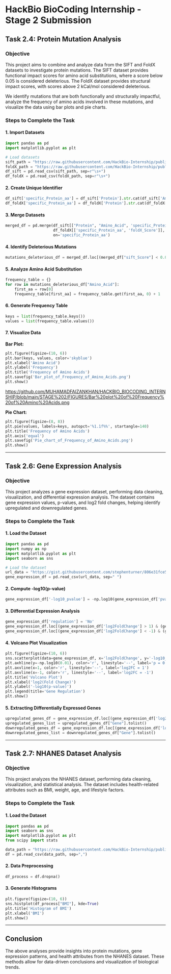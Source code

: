 # HackBio BioCoding Internship - Stage 2 Submission

## Task 2.4: Protein Mutation Analysis

### Objective

This project aims to combine and analyze data from the SIFT and FoldX datasets to investigate protein mutations. The SIFT dataset provides functional impact scores for amino acid substitutions, where a score below 0.05 is considered deleterious. The FoldX dataset provides structural impact scores, with scores above 2 kCal/mol considered deleterious.

We identify mutations that are both functionally and structurally impactful, analyze the frequency of amino acids involved in these mutations, and visualize the data using bar plots and pie charts.

### Steps to Complete the Task

#### 1. Import Datasets

```python
import pandas as pd
import matplotlib.pyplot as plt

# Load datasets
sift_path = "https://raw.githubusercontent.com/HackBio-Internship/public_datasets/main/R/datasets/sift.tsv"
foldX_path = "https://raw.githubusercontent.com/HackBio-Internship/public_datasets/main/R/datasets/foldX.tsv"
df_sift = pd.read_csv(sift_path, sep=r"\s+")
df_foldX = pd.read_csv(foldX_path, sep=r"\s+")
```

#### 2. Create Unique Identifier

```python
df_sift['specific_Protein_aa'] = df_sift['Protein'].str.cat(df_sift['Amino_Acid'], sep='_')
df_foldX['specific_Protein_aa'] = df_foldX['Protein'].str.cat(df_foldX['Amino_Acid'], sep='_')
```

#### 3. Merge Datasets

```python
merged_df = pd.merge(df_sift[["Protein", "Amino_Acid", 'specific_Protein_aa', 'sift_Score']],
                     df_foldX[['specific_Protein_aa', 'foldX_Score']],
                     on='specific_Protein_aa')
```

#### 4. Identify Deleterious Mutations

```python
mutations_deleterious_df = merged_df.loc[(merged_df["sift_Score"] < 0.05) & (merged_df["foldX_Score"] > 2)]
```

#### 5. Analyze Amino Acid Substitution

```python
frequency_table = {}
for row in mutations_deleterious_df["Amino_Acid"]:
    first_aa = row[0]
    frequency_table[first_aa] = frequency_table.get(first_aa, 0) + 1
```

#### 6. Generate Frequency Table

```python
keys = list(frequency_table.keys())
values = list(frequency_table.values())
```

#### 7. Visualize Data

**Bar Plot:**

```python
plt.figure(figsize=(10, 6))
plt.bar(keys, values, color='skyblue')
plt.xlabel('Amino Acid')
plt.ylabel('Frequency')
plt.title('Frequency of Amino Acids')
plt.savefig('Bar_plot_of_Frequency_of_Amino_Acids.png')
plt.show()
```
https://github.com/MUHAMADFAIZANKHAN/HACKBIO_BIOCODING_INTERNSHIP/blob/main/STAGE%202/FIGURES/Bar%20plot%20of%20Frequency%20of%20Amino%20Acids.png

**Pie Chart:**

```python
plt.figure(figsize=(8, 8))
plt.pie(values, labels=keys, autopct='%1.1f%%', startangle=140)
plt.title('Frequency of Amino Acids')
plt.axis('equal')
plt.savefig('Pie_chart_of_Frequency_of_Amino_Acids.png')
plt.show()
```

---

## Task 2.6: Gene Expression Analysis

### Objective

This project analyzes a gene expression dataset, performing data cleaning, visualization, and differential expression analysis. The dataset contains gene expression values, p-values, and log2 fold changes, helping identify upregulated and downregulated genes.

### Steps to Complete the Task

#### 1. Load the Dataset

```python
import pandas as pd
import numpy as np
import matplotlib.pyplot as plt
import seaborn as sns

# Load the dataset
url_data = "https://gist.githubusercontent.com/stephenturner/806e31fce55a8b7175af/raw/1a507c4c3f9f1baaa3a69187223ff3d3050628d4/results.txt"
gene_expression_df = pd.read_csv(url_data, sep=" ")
```

#### 2. Compute -log10(p-value)

```python
gene_expression_df['-log10_pvalue'] = -np.log10(gene_expression_df['pvalue'])
```

#### 3. Differential Expression Analysis

```python
gene_expression_df['regulation'] = 'No'
gene_expression_df.loc[(gene_expression_df['log2FoldChange'] > 1) & (gene_expression_df['pvalue'] < 0.01), 'regulation'] = 'Up'
gene_expression_df.loc[(gene_expression_df['log2FoldChange'] < -1) & (gene_expression_df['pvalue'] < 0.01), 'regulation'] = 'Down'
```

#### 4. Volcano Plot Visualization

```python
plt.figure(figsize=(10, 6))
sns.scatterplot(data=gene_expression_df, x='log2FoldChange', y='-log10_pvalue', hue='regulation', palette={'Up': 'red', 'Down': 'blue', 'No': 'grey'})
plt.axhline(y=-np.log10(0.01), color='r', linestyle='--', label='p = 0.01')
plt.axvline(x=1, color='r', linestyle='--', label='log2FC = 1')
plt.axvline(x=-1, color='r', linestyle='--', label='log2FC = -1')
plt.title('Volcano Plot')
plt.xlabel('log2(Fold Change)')
plt.ylabel('-log10(p-value)')
plt.legend(title='Gene Regulation')
plt.show()
```

#### 5. Extracting Differentially Expressed Genes

```python
upregulated_genes_df = gene_expression_df.loc[(gene_expression_df['log2FoldChange'] > 1) & (gene_expression_df['pvalue'] < 0.01)]
upregulated_genes_list = upregulated_genes_df["Gene"].tolist()
downregulated_genes_df = gene_expression_df.loc[(gene_expression_df['log2FoldChange'] < -1) & (gene_expression_df['pvalue'] < 0.01)]
downregulated_genes_list = downregulated_genes_df["Gene"].tolist()
```

---

## Task 2.7: NHANES Dataset Analysis

### Objective

This project analyzes the NHANES dataset, performing data cleaning, visualization, and statistical analysis. The dataset includes health-related attributes such as BMI, weight, age, and lifestyle factors.

### Steps to Complete the Task

#### 1. Load the Dataset

```python
import pandas as pd
import seaborn as sns
import matplotlib.pyplot as plt
from scipy import stats

data_path = "https://raw.githubusercontent.com/HackBio-Internship/public_datasets/main/R/nhanes.csv"
df = pd.read_csv(data_path, sep=",")
```

#### 2. Data Preprocessing

```python
df_process = df.dropna()
```

#### 3. Generate Histograms

```python
plt.figure(figsize=(10, 6))
sns.histplot(df_process["BMI"], kde=True)
plt.title('Histogram of BMI')
plt.xlabel('BMI')
plt.show()
```

---

## Conclusion

The above analyses provide insights into protein mutations, gene expression patterns, and health attributes from the NHANES dataset. These methods allow for data-driven conclusions and visualization of biological trends.
